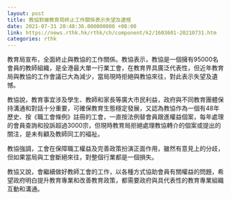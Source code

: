 ```yaml
---
layout: post
title: 教協對被教育局終止工作關係表示失望及遺憾
date: 2021-07-31 20:48:36.000000000 +08:00
link: https://news.rthk.hk/rthk/ch/component/k2/1603601-20210731.htm
categories: rthk
---
```


教育局宣布，全面終止與教協的工作關係。教協表示，教協是一個擁有95000名會員的教師組織，是全港最大單一行業工會，在教育界具廣泛代表性，但近年教育局與教協的工作會議已大為減少，當局現時拒絕與教協來往，對此表示失望及遺憾。

教協說，教育事宜涉及學生、教師和家長等廣大市民利益，政府與不同教育團體保持溝通和對話十分重要，可確保教育生態穩定發展，又認為教協作為一個有48年歷史、按《職工會條例》註冊的工會，一直按法例替會員跟進權益個案，每年處理的會員查詢和投訴超過3000宗，但現時教育局拒絕處理教協轉介的個案或提出的關注，是未有顧及教師同工的褔祉。

教協強調，工會在保障職工權益及完善政策扮演正面作用，雖然有意見上的分歧，但如果當局與工會斷絕來往，對整個行業都是一個損失。

教協又說，會繼續做好教師工會的工作，以各種方式協助會員有關權益的問題，希望政府明白提升教育專業和改善教育政策，都需要政府與具代表性的教育專業組織互動和溝通。
